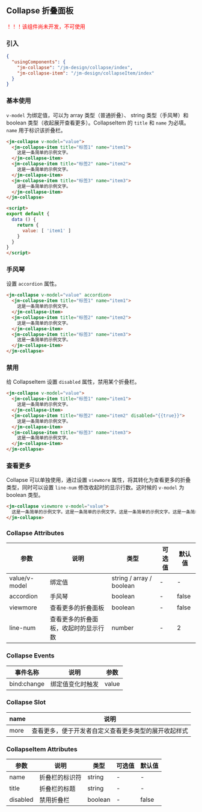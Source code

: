 ## Collapse 折叠面板

<p style="color: #ff0000;">！！！该组件尚未开发，不可使用</p>

### 引入

```json
{
  "usingComponents": {
    "jm-collapse": "/jm-design/collapse/index",
    "jm-collapse-item": "/jm-design/collapseItem/index"
  }
}
```

### 基本使用

`v-model` 为绑定值，可以为 array 类型（普通折叠）、 string 类型（手风琴）和 boolean 类型（收起展开查看更多）。CollapseItem 的 `title` 和 `name` 为必填。`name` 用于标识该折叠栏。

```html
<jm-collapse v-model="value">
  <jm-collapse-item title="标签1" name="item1">
    这是一条简单的示例文字。
  </jm-collapse-item>
  <jm-collapse-item title="标签2" name="item2">
    这是一条简单的示例文字。
  </jm-collapse-item>
  <jm-collapse-item title="标签3" name="item3">
    这是一条简单的示例文字。
  </jm-collapse-item>
</jm-collapse>

<script>
export default {
  data () {
    return {
      value: [ 'item1' ]
    }
  }
}
</script>
```

### 手风琴

设置 `accordion` 属性。

```html
<jm-collapse v-model="value" accordion>
  <jm-collapse-item title="标签1" name="item1">
    这是一条简单的示例文字。
  </jm-collapse-item>
  <jm-collapse-item title="标签2" name="item2">
    这是一条简单的示例文字。
  </jm-collapse-item>
  <jm-collapse-item title="标签3" name="item3">
    这是一条简单的示例文字。
  </jm-collapse-item>
</jm-collapse>
```

### 禁用

给 CollapseItem 设置 `disabled` 属性，禁用某个折叠栏。

```html
<jm-collapse v-model="value">
  <jm-collapse-item title="标签1" name="item1">
    这是一条简单的示例文字。
  </jm-collapse-item>
  <jm-collapse-item title="标签2" name="item2" disabled="{{true}}">
    这是一条简单的示例文字。
  </jm-collapse-item>
  <jm-collapse-item title="标签3" name="item3">
    这是一条简单的示例文字。
  </jm-collapse-item>
</jm-collapse>
```

### 查看更多

Collapse 可以单独使用，通过设置 `viewmore` 属性，将其转化为查看更多的折叠类型，同时可以设置 `line-num` 修改收起时的显示行数。这时候的 `v-model` 为 boolean 类型。

```html
<jm-collapse viewmore v-model="value">
  这是一条简单的示例文字。这是一条简单的示例文字。这是一条简单的示例文字。这是一条简单的示例文字。这是一条简单的示例文字。这是一条简单的示例文字。这是一条简单的示例文字。这是一条简单的示例文字。
</jm-collapse>
```

### Collapse Attributes

| 参数      | 说明                                 | 类型      | 可选值       | 默认值   |
|---------- |------------------------------------ |---------- |------------- |-------- |
| value/v-model | 绑定值 | string / array / boolean | - | - |
| accordion | 手风琴 | boolean | - | false |
| viewmore | 查看更多的折叠面板 | boolean | - | false |
| line-num | 查看更多的折叠面板，收起时的显示行数 | number | - | 2 |

### Collapse Events

| 事件名称      | 说明                                 | 参数     |
|------------- |------------------------------------ |--------- |
| bind:change | 绑定值变化时触发 | value |

### Collapse Slot

| name      | 说明       |
|------------- |----------- |
| more | 查看更多，便于开发者自定义查看更多类型的展开收起样式 |

### CollapseItem Attributes

| 参数      | 说明                                 | 类型      | 可选值       | 默认值   |
|---------- |------------------------------------ |---------- |------------- |-------- |
| name | 折叠栏的标识符 | string | - | - |
| title | 折叠栏的标题 | string | - | - |
| disabled | 禁用折叠栏 | boolean | - | false |